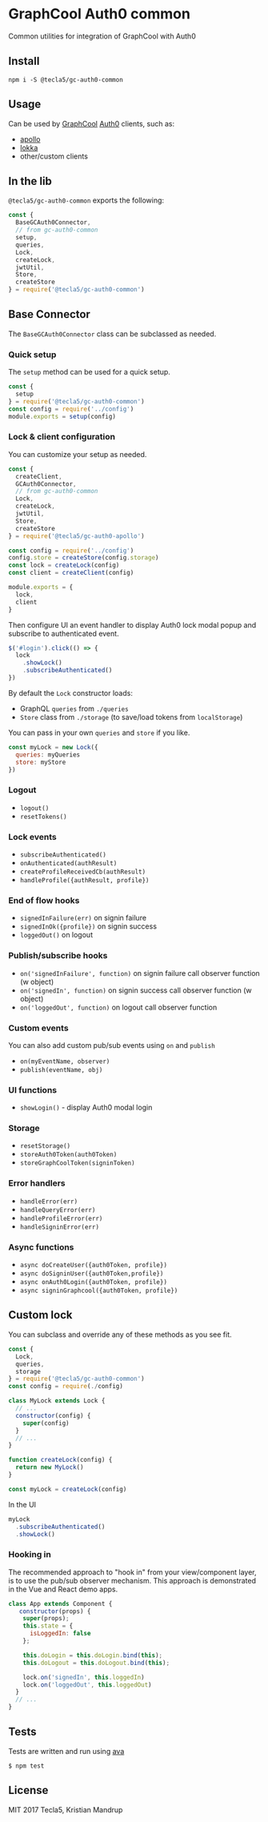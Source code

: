 # GraphCool Auth0 common

Common utilities for integration of GraphCool with Auth0

## Install

`npm i -S @tecla5/gc-auth0-common`

## Usage

Can be used by [GraphCool](https://www.graph.cool) [Auth0](https://auth0.com/) clients, such as:

- [apollo](https://github.com/apollographql)
- [lokka](https://github.com/kadirahq/lokka)
- other/custom clients

## In the lib

`@tecla5/gc-auth0-common` exports the following:

```js
const {
  BaseGCAuth0Connector,
  // from gc-auth0-common
  setup,
  queries,
  Lock,
  createLock,
  jwtUtil,
  Store,
  createStore
} = require('@tecla5/gc-auth0-common')
```

## Base Connector

The `BaseGCAuth0Connector` class can be subclassed as needed.

### Quick setup

The `setup` method can be used for a quick setup.

```js
const {
  setup
} = require('@tecla5/gc-auth0-common')
const config = require('../config')
module.exports = setup(config)
```

### Lock & client configuration

You can customize your setup as needed.

```js
const {
  createClient,
  GCAuth0Connector,
  // from gc-auth0-common
  Lock,
  createLock,
  jwtUtil,
  Store,
  createStore
} = require('@tecla5/gc-auth0-apollo')

const config = require('../config')
config.store = createStore(config.storage)
const lock = createLock(config)
const client = createClient(config)

module.exports = {
  lock,
  client
}
```

Then configure UI an event handler to display Auth0 lock modal popup and subscribe to authenticated event.

```js
$('#login').click(() => {
  lock
    .showLock()
    .subscribeAuthenticated()
})
```

By default the `Lock` constructor loads:

- GraphQL `queries` from `./queries`
- `Store` class from `./storage` (to save/load tokens from `localStorage`)

You can pass in your own `queries` and `store` if you like.

```js
const myLock = new Lock({
  queries: myQueries
  store: myStore
})
```

### Logout

- `logout()`
- `resetTokens()`

### Lock events

- `subscribeAuthenticated()`
- `onAuthenticated(authResult)`
- `createProfileReceivedCb(authResult)`
- `handleProfile({authResult, profile})`

### End of flow hooks

- `signedInFailure(err)` on signin failure
- `signedInOk({profile})` on signin success
- `loggedOut()` on logout

### Publish/subscribe hooks

- `on('signedInFailure', function)` on signin failure call observer function (w object)
- `on('signedIn', function)` on signin success call observer function (w object)
- `on('loggedOut', function)` on logout call observer function

### Custom events

You can also add custom pub/sub events using `on` and `publish`

- `on(myEventName, observer)`
- `publish(eventName, obj)`

### UI functions

- `showLogin()` - display Auth0 modal login

### Storage

- `resetStorage()`
- `storeAuth0Token(auth0Token)`
- `storeGraphCoolToken(signinToken)`

### Error handlers

- `handleError(err)`
- `handleQueryError(err)`
- `handleProfileError(err)`
- `handleSigninError(err)`

### Async functions

- `async doCreateUser({auth0Token, profile})`
- `async doSigninUser({auth0Token,profile})`
- `async onAuth0Login({auth0Token, profile})`
- `async signinGraphcool({auth0Token, profile})`

## Custom lock

You can subclass and override any of these methods as you see fit.

```js
const {
  Lock,
  queries,
  storage
} = require('@tecla5/gc-auth0-common')
const config = require(./config)

class MyLock extends Lock {
  // ...
  constructor(config) {
    super(config)
  }
  // ...
}

function createLock(config) {
  return new MyLock()
}

const myLock = createLock(config)
```

In the UI

```js
myLock
  .subscribeAuthenticated()
  .showLock()
```

### Hooking in

The recommended approach to "hook in" from your view/component layer, is to use the
pub/sub observer mechanism. This approach is demonstrated in the Vue and React demo apps.

```js
class App extends Component {
   constructor(props) {
    super(props);
    this.state = {
      isLoggedIn: false
    };

    this.doLogin = this.doLogin.bind(this);
    this.doLogout = this.doLogout.bind(this);

    lock.on('signedIn', this.loggedIn)
    lock.on('loggedOut', this.loggedOut)
  }
  // ...
}
```

## Tests

Tests are written and run using [ava](https://github.com/avajs/ava)

`$ npm test`

## License

MIT 2017 Tecla5, Kristian Mandrup
